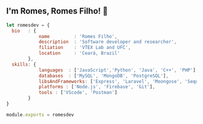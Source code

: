 <!-- ### Hi there 👋

<!--
**romesdev/romesdev** is a ✨ _special_ ✨ repository because its `README.md` (this file) appears on your GitHub profile.

Here are some ideas to get you started:

- 🔭 I’m currently working on ...
- 🌱 I’m currently learning ...
- 👯 I’m looking to collaborate on ...
- 🤔 I’m looking for help with ...
- 💬 Ask me about ...
- 📫 How to reach me: ...
- 😄 Pronouns: ...
- ⚡ Fun fact: ...
-->

## I'm Romes, Romes Filho! 👋


```js
let romesdev = {
  bio   : {
            name         : 'Romes Filho',
            description  : 'Software developer and researcher',
            filiation    : 'VTEX Lab and UFC',
            location     : 'Ceará, Brazil'
        },
  skills: {
            languages  : ['JavaScript','Python', 'Java', 'C++', 'PHP'],
            databases  : ['MySQL', 'MongoDB', 'PostgreSQL'],
            libsAndFrameworks: ['Express', 'Laravel', 'Moongose', 'Sequelize', 'React'],
            platforms : ['Node.js', 'Firebase', 'Git'],
            tools : ['VScode', 'Postman']
        }
}

module.exports = romesdev
```

<!-- class Skills extends SoftwareDeveloper {
  languages  = ['JavaScript','Python', 'Java', 'C++', 'PHP']
  databases  = ['MySQL', 'MongoDB', 'PostgreSQL']
  libs_and_frameworks = ['Node.js','Express', 'Laravel', 'Moongose', 'Sequelize', 'React']
} -->
 
 
